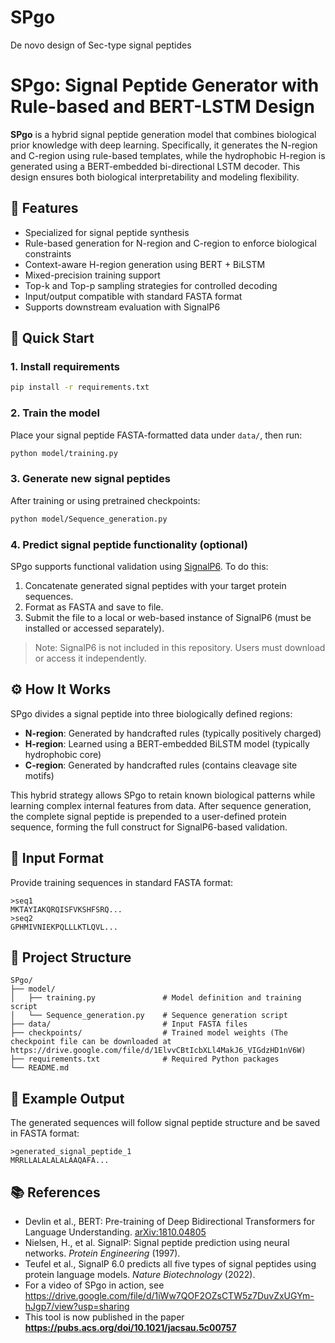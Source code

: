 # SPgo
De novo design of Sec-type signal peptides

# SPgo: Signal Peptide Generator with Rule-based and BERT-LSTM Design

**SPgo** is a hybrid signal peptide generation model that combines biological prior knowledge with deep learning. Specifically, it generates the N-region and C-region using rule-based templates, while the hydrophobic H-region is generated using a BERT-embedded bi-directional LSTM decoder. This design ensures both biological interpretability and modeling flexibility.

## 🔧 Features

- Specialized for signal peptide synthesis
- Rule-based generation for N-region and C-region to enforce biological constraints
- Context-aware H-region generation using BERT + BiLSTM
- Mixed-precision training support
- Top-k and Top-p sampling strategies for controlled decoding
- Input/output compatible with standard FASTA format
- Supports downstream evaluation with SignalP6

## 🚀 Quick Start

### 1. Install requirements

```bash
pip install -r requirements.txt
```

### 2. Train the model

Place your signal peptide FASTA-formatted data under `data/`, then run:

```bash
python model/training.py
```

### 3. Generate new signal peptides

After training or using pretrained checkpoints:

```bash
python model/Sequence_generation.py
```

### 4. Predict signal peptide functionality (optional)

SPgo supports functional validation using [SignalP6](https://services.healthtech.dtu.dk/service.php?SignalP-6.0). To do this:

1. Concatenate generated signal peptides with your target protein sequences.
2. Format as FASTA and save to file.
3. Submit the file to a local or web-based instance of SignalP6 (must be installed or accessed separately).

> Note: SignalP6 is not included in this repository. Users must download or access it independently.

## ⚙️ How It Works

SPgo divides a signal peptide into three biologically defined regions:

- **N-region**: Generated by handcrafted rules (typically positively charged)
- **H-region**: Learned using a BERT-embedded BiLSTM model (typically hydrophobic core)
- **C-region**: Generated by handcrafted rules (contains cleavage site motifs)

This hybrid strategy allows SPgo to retain known biological patterns while learning complex internal features from data. After sequence generation, the complete signal peptide is prepended to a user-defined protein sequence, forming the full construct for SignalP6-based validation.

## 📁 Input Format

Provide training sequences in standard FASTA format:

```
>seq1
MKTAYIAKQRQISFVKSHFSRQ...
>seq2
GPHMIVNIEKPQLLLKTLQVL...
```

## 📂 Project Structure

```
SPgo/
├── model/
│   ├── training.py               # Model definition and training script
│   └── Sequence_generation.py    # Sequence generation script
├── data/                         # Input FASTA files
├── checkpoints/                  # Trained model weights (The checkpoint file can be downloaded at https://drive.google.com/file/d/1ElvvCBtIcbXLl4MakJ6_VIGdzHD1nV6W)
├── requirements.txt              # Required Python packages
└── README.md
```

## 🧬 Example Output

The generated sequences will follow signal peptide structure and be saved in FASTA format:

```
>generated_signal_peptide_1
MRRLLALALALALAAQAFA...
```

## 📚 References

- Devlin et al., BERT: Pre-training of Deep Bidirectional Transformers for Language Understanding. [arXiv:1810.04805](https://arxiv.org/abs/1810.04805)
- Nielsen, H., et al. SignalP: Signal peptide prediction using neural networks. *Protein Engineering* (1997).
- Teufel et al., SignalP 6.0 predicts all five types of signal peptides using protein language models. *Nature Biotechnology* (2022).
- For a video of SPgo in action, see https://drive.google.com/file/d/1iWw7QOF2OZsCTW5z7DuvZxUGYm-hJgp7/view?usp=sharing
- This tool is now published in the paper **https://pubs.acs.org/doi/10.1021/jacsau.5c00757**
